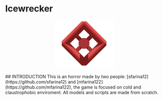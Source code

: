 # Icewrecker
<p align="center">
  <img src="https://github.com/mfarina122/IcebergHorror/blob/main/HorrorGame/Assets/Texture/github/Icewrecker_logo.png">
</p>
## INTRODUCTION
This is an horror made by two people: [sfarina12](https://github.com/sfarina12) and [mfarina122](https://github.com/mfarina122), the game is focused on cold and claustrophobic enviroment.
All models and scripts are made from scratch.
